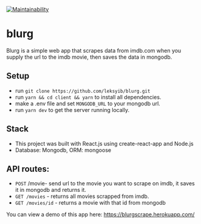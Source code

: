 [![Maintainability](https://api.codeclimate.com/v1/badges/a71e0ff63e1441a0b0c3/maintainability)](https://codeclimate.com/github/leksyib/blurg/maintainability)

# blurg
Blurg is a simple web app that scrapes data from imdb.com when you supply the url to the imdb movie, then saves the data in mongodb.

## Setup
 - run `git clone https://github.com/leksyib/blurg.git`
 - run `yarn && cd client && yarn` to install all dependencies.
 - make a .env file and set `MONGODB_URL` to your mongodb url.
 - run `yarn dev` to get the server running locally.
 
 ## Stack
 - This project was built with React.js using create-react-app and Node.js
 - Database: Mongodb, ORM: mongoose
 
 ## API routes:
 - `POST` /movie- send url to the movie you want to scrape on imdb, it saves it in mongodb and returns it.
 - `GET /movies` - returns all movies scrapped from imdb.
 - `GET /movies/id` - returns a movie with that id from mongodb


You can view a demo of this app here: https://blurgscrape.herokuapp.com/
